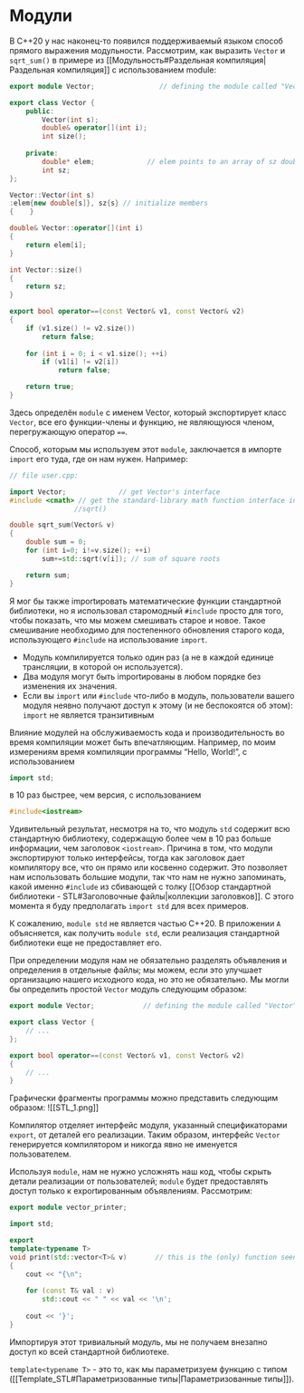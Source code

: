 
# Модули

В C++20 у нас наконец-то появился поддерживаемый языком способ прямого выражения модульности. Рассмотрим, как выразить `Vector` и `sqrt_sum()` в примере из [[Модульность#Раздельная компиляция|Раздельная компиляция]] с использованием module:
```c++
export module Vector;                // defining the module called "Vector"

export class Vector {
	public:
		Vector(int s);
		double& operator[](int i);
		int size();
		
	private:
		double* elem;             // elem points to an array of sz doubles
		int sz;
};

Vector::Vector(int s)
:elem{new double[s]}, sz{s} // initialize members
{    }

double& Vector::operator[](int i)
{ 
	return elem[i];
}

int Vector::size()
{
	return sz;
}

export bool operator==(const Vector& v1, const Vector& v2)
{
	if (v1.size() != v2.size())
		return false;
		
	for (int i = 0; i < v1.size(); ++i)
		if (v1[i] != v2[i])
			return false;

	return true;
}
```

Здесь определён `module` с именем Vector, который экспортирует класс `Vector`, все его функции-члены и функцию, не являющуюся членом, перегружающую оператор `==`.

Способ, которым мы используем этот `module`, заключается в импорте `import` его туда, где он нам нужен. Например:
```c++
// file user.cpp:

import Vector;             // get Vector's interface
#include <cmath> // get the standard-library math function interface including
				//sqrt()

double sqrt_sum(Vector& v)
{
	double sum = 0;
	for (int i=0; i!=v.size(); ++i)
		sum+=std::sqrt(v[i]); // sum of square roots

	return sum;
}
```

Я мог бы также importировать математические функции стандартной библиотеки, но я использовал старомодный `#include` просто для того, чтобы показать, что мы можем смешивать старое и новое. Такое смешивание необходимо для постепенного обновления старого кода, использующего `#include` на использование `import`.
* Модуль компилируется только один раз (а не в каждой единице трансляции, в которой он используется).
* Два модуля могут быть importированы в любом порядке без изменения их значения.
* Если вы `import` или `#include` что-либо в модуль, пользователи вашего модуля неявно получают доступ к этому (и не беспокоятся об этом): `import` не является транзитивным

Влияние модулей на обслуживаемость кода и производительность во время компиляции может быть впечатляющим. Например, по моим измерениям время компиляции программы “Hello, World!”, с использованием
```c++
import std;
```

в 10 раз быстрее, чем версия, с использованием
```c++
#include<iostream>
```

Удивительный результат, несмотря на то, что модуль `std` содержит всю стандартную библиотеку, содержащую более чем в 10 раз больше информации, чем заголовок `<iostream>`. Причина в том, что модули экспортируют только интерфейсы, тогда как заголовок дает компилятору все, что он прямо или косвенно содержит. Это позволяет нам использовать большие модули, так что нам не нужно запоминать, какой именно `#include` из сбивающей с толку [[Обзор стандартной библиотеки - STL#Заголовочные файлы|коллекции заголовков]]. С этого момента я буду предполагать `import std` для всех примеров.

К сожалению, `module std` не является частью C++20. В приложении `A` объясняется, как получить `module std`, если реализация стандартной библиотеки еще не предоставляет его.

При определении модуля нам не обязательно разделять объявления и определения в отдельные файлы; мы можем, если это улучшает организацию нашего исходного кода, но это не обязательно. Мы могли бы определить простой `Vector` модуль следующим образом:
```c++
export module Vector;            // defining the module called "Vector"

export class Vector {
	// ...
};

export bool operator==(const Vector& v1, const Vector& v2)
{
	// ...
}
```

Графически фрагменты программы можно представить следующим образом:
![[STL_1.png]]

Компилятор отделяет интерфейс модуля, указанный спецификаторами `export`, от деталей его реализации. Таким образом, интерфейс `Vector` генерируется компилятором и никогда явно не именуется пользователем.

Используя `module`, нам не нужно усложнять наш код, чтобы скрыть детали реализации от пользователей; `module` будет предоставлять доступ только к exportированным объявлениям. Рассмотрим:
```c++
export module vector_printer;

import std;

export
template<typename T>
void print(std::vector<T>& v)       // this is the (only) function seen by users
{
	cout << "{\n";
	
	for (const T& val : v)
		std::cout << " " << val << '\n';
	
	cout << '}';
}
```

Импортируя этот тривиальный модуль, мы не получаем внезапно доступ ко всей стандартной библиотеке.

`template<typename T>` - это то, как мы параметризуем функцию с типом ([[Template_STL#Параметризованные типы|Параметризованные типы]]).
